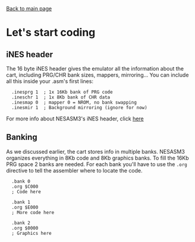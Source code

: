 [Back to main page](https://normalgamer.github.io/NES-Development/)

# Let's start coding

## iNES header

The 16 byte iNES header gives the emulator all the information about the cart, including PRG/CHR bank sizes, mappers, mirroring... You can include all this inside your .asm's first lines:

```
  .inesprg 1  ; 1x 16Kb bank of PRG code
  .ineschr 1  ; 1x 8Kb bank of CHR data
  .inesmap 0  ; mapper 0 = NROM, no bank swapping
  .inesmir 1  ; Background mirroring (ignore for now)
```

For more info about NESASM3's iNES header, click [here](https://github.com/thentenaar/nesasm/blob/master/documentation/neshdr20.txt)

## Banking

As we discussed earlier, the cart stores info in multiple banks. NESASM3 organizes everything in 8Kb code and 8Kb graphics banks. To fill the 16Kb PRG space 2 banks are needed. For each bank you'll have to use the `.org` directive to tell the assembler where to locate the code.

```
  .bank 0
  .org $C000
  ; Code here
  
  .bank 1
  .org $E000
  ; More code here
  
  .bank 2
  .org $0000
  ; Graphics here
```
